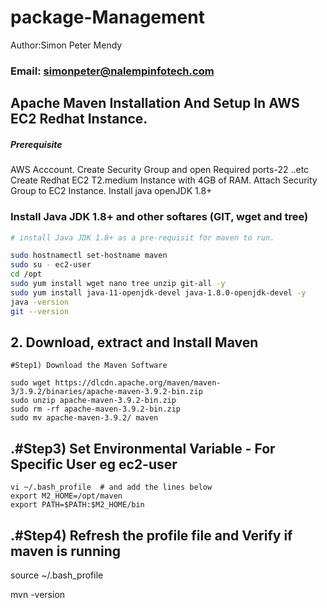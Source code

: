 # package-Management
Author:Simon Peter Mendy
### **Email: simonpeter@nalempinfotech.com**
## Apache Maven Installation And Setup In AWS EC2 Redhat Instance.
##### Prerequisite
AWS Acccount.
Create Security Group and open Required ports-22 ..etc
Create Redhat EC2 T2.medium Instance with 4GB of RAM.
Attach Security Group to EC2 Instance.
Install java openJDK 1.8+
### Install Java JDK 1.8+  and other softares (GIT, wget and tree)
``` sh
# install Java JDK 1.8+ as a pre-requisit for maven to run.

sudo hostnamectl set-hostname maven
sudo su - ec2-user
cd /opt
sudo yum install wget nano tree unzip git-all -y
sudo yum install java-11-openjdk-devel java-1.8.0-openjdk-devel -y
java -version
git --version
```
## 2. Download, extract and Install Maven
```
#Step1) Download the Maven Software

sudo wget https://dlcdn.apache.org/maven/maven-3/3.9.2/binaries/apache-maven-3.9.2-bin.zip
sudo unzip apache-maven-3.9.2-bin.zip
sudo rm -rf apache-maven-3.9.2-bin.zip
sudo mv apache-maven-3.9.2/ maven
```
## .#Step3) Set Environmental Variable  - For Specific User eg ec2-user
```
vi ~/.bash_profile  # and add the lines below
export M2_HOME=/opt/maven
export PATH=$PATH:$M2_HOME/bin
```
## .#Step4) Refresh the profile file and Verify if maven is running
source ~/.bash_profile

mvn -version

